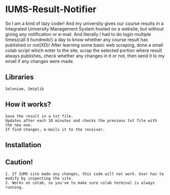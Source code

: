 # IUMS-Result-Notifier

So I am a kind of lazy coder! And my university gives our course results in a Integrated University Management System hosted on a website, but without giving any notification
or e-mail. And literally I had to do login multiple times(call it hundreds!) a day to know whether any course result has published or not(XD)!
After learning some basic web scraping, done a small colab script which enter to the site, scrap the selected portion where result always publishes, check whether any changes in it or not, 
then send it to my email if any changes were made.

## Libraries
    Selenium, Smtplib

## How it works?
    Save the result in a txt file. 
    Updates after each 10 minutes and checks the previous txt file with the new one. 
    If find changes, e-mails it to the receiver. 

## Installation
    
## Caution!
    1. If IUMS site made any changes, this code will not work. User has to modify by inspecting the site.
    2. Works on colab, so you've to make sure colab terminal is always running.
